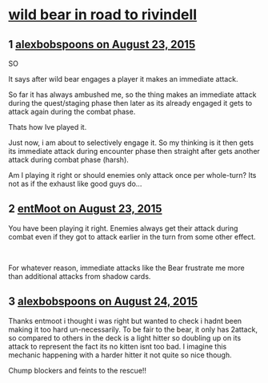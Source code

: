 # [wild bear in road to rivindell](https://community.fantasyflightgames.com/topic/185948-wild-bear-in-road-to-rivindell/)

## 1 [alexbobspoons on August 23, 2015](https://community.fantasyflightgames.com/topic/185948-wild-bear-in-road-to-rivindell/?do=findComment&comment=1750514)

SO

It says after wild bear engages a player it makes an immediate attack.

So far it has always ambushed me, so the thing makes an immediate attack during the quest/staging phase then later as its already engaged it gets to attack again during the combat phase.

Thats how Ive played it.

Just now, i am about to selectively engage it. So my thinking is it then gets its immediate attack during encounter phase then straight after gets another attack during combat phase (harsh).

Am I playing it right or should enemies only attack once per whole-turn? Its not as if the exhaust like good guys do...

## 2 [entMoot on August 23, 2015](https://community.fantasyflightgames.com/topic/185948-wild-bear-in-road-to-rivindell/?do=findComment&comment=1750581)

You have been playing it right. Enemies always get their attack during combat even if they got to attack earlier in the turn from some other effect.

 

For whatever reason, immediate attacks like the Bear frustrate me more than additional attacks from shadow cards.

## 3 [alexbobspoons on August 24, 2015](https://community.fantasyflightgames.com/topic/185948-wild-bear-in-road-to-rivindell/?do=findComment&comment=1750950)

Thanks entmoot i thought i was right but wanted to check i hadnt been making it too hard un-necessarily. To be fair to the bear, it only has 2attack, so compared to others in the deck is a light hitter so doubling up on its attack to represent the fact its no kitten isnt too bad. I imagine this mechanic happening with a harder hitter it not quite so nice though.

Chump blockers and feints to the rescue!!

